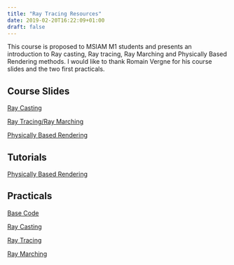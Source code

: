 ```yaml
---
title: "Ray Tracing Resources"
date: 2019-02-20T16:22:09+01:00
draft: false
---
```


This course is proposed to MSIAM M1 students and presents an introduction to Ray casting, Ray tracing, Ray Marching and Physically Based Rendering methods.
I would like to thank Romain Vergne for his course slides and the two first practicals.

## Course Slides


[Ray Casting](/Files/MSIAM_Course1__Ray_Casting.pdf)

[Ray Tracing/Ray Marching](/Files/MSIAM_Course2__Ray_Tracing.pdf)

[Physically Based Rendering](/Files/MSIAM_Course3__PBR.pdf)

## Tutorials

[Physically Based Rendering](../pbr_intro)

## Practicals

[Base Code](/Files/MSIAM_Code.zip)

[Ray Casting](/Files/MSIAM_TP1__Ray_Casting.pdf)

[Ray Tracing](/Files/MSIAM_TP2__Ray_Tracing.pdf)

[Ray Marching](/Files/MSIAM_TP4__Ray_Marching.pdf)
